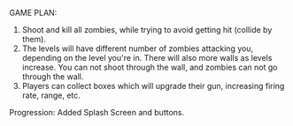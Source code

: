 GAME PLAN:

1.  Shoot and kill all zombies, while trying to avoid getting hit (collide by them). 
2. The levels will have different number of zombies attacking you, depending on the level you're in. There will also more walls as levels increase. You can not shoot through the wall, and zombies can not go through the wall.
3.  Players can collect boxes which will upgrade their gun, increasing firing rate, range, etc.


Progression:
Added Splash Screen and buttons.
